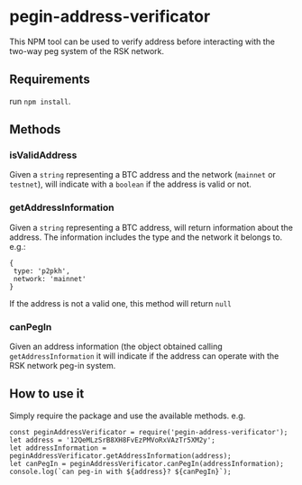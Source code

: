 # pegin-address-verificator

This NPM tool can be used to verify address before interacting with the two-way peg system of the RSK network.

## Requirements

run `npm install`.

## Methods

### isValidAddress
Given a `string` representing a BTC address and the network (`mainnet` or `testnet`), will indicate with a `boolean` if the address is valid or not.

### getAddressInformation
Given a `string` representing a BTC address, will return information about the address. The information includes the type and the network it belongs to. e.g.:
```
{
 type: 'p2pkh',
 network: 'mainnet'
}
```
If the address is not a valid one, this method will return `null`
### canPegIn
Given an address information (the object obtained calling `getAddressInformation` it will indicate if the address can operate with the RSK network peg-in system.

## How to use it

Simply require the package and use the available methods.
e.g.
```
const peginAddressVerificator = require('pegin-address-verificator');
let address = '12QeMLzSrB8XH8FvEzPMVoRxVAzTr5XM2y';
let addressInformation = peginAddressVerificator.getAddressInformation(address);
let canPegIn = peginAddressVerificator.canPegIn(addressInformation);
console.log(`can peg-in with ${address}? ${canPegIn}`);
```

